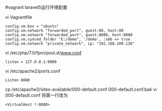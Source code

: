 #vagrant laravel5运行环境配置

vi Vagrantfile
```
config.vm.box = "ubuntu"
config.vm.network "forwarded_port", guest:80, host:80
config.vm.network "forwarded_port", guest:8080, host:8080
config.vm.synced_folder "E:/demo", '/demo', :smb => true
config.vm.network "private_network", ip: "192.168.100.126"
```

vi /etc/php/7.0/fpm/pool.d/www.conf
```
listen = 127.0.0.1:9000
```

vi /etc/apache2/ports.conf
```
Listen 8080
```

cp /etc/apache2/sites-available/000-default.conf 000-default.conf.bak
vi 000-default.conf 将第一行改为
```
<VirtualHost *:8080>
```



